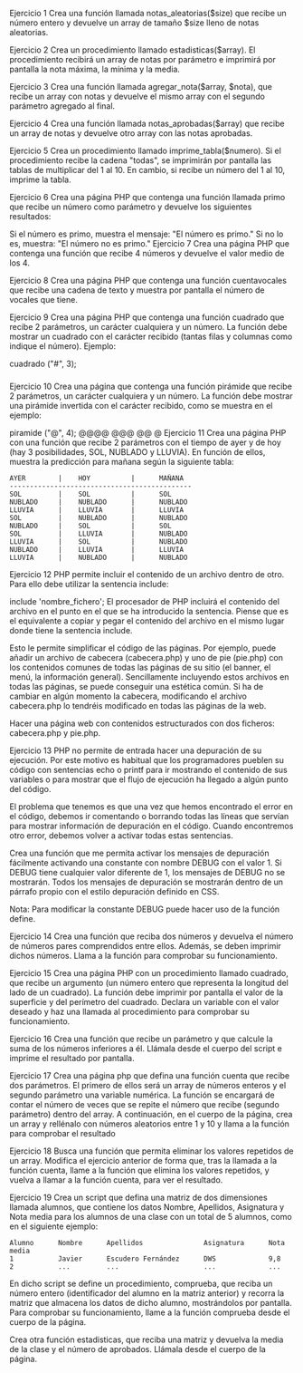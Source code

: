 Ejercicio 1
Crea una función llamada notas_aleatorias($size) que recibe un número entero y devuelve un array de tamaño $size lleno de notas aleatorias.

Ejercicio 2
Crea un procedimiento llamado estadisticas($array). El procedimiento recibirá un array de notas por parámetro e imprimirá por pantalla la nota máxima, la mínima y la media.

Ejercicio 3
Crea una función llamada agregar_nota($array, $nota), que recibe un array con notas y devuelve el mismo array con el segundo parámetro agregado al final.

Ejercicio 4
Crea una función llamada notas_aprobadas($array) que recibe un array de notas y devuelve otro array con las notas aprobadas.

Ejercicio 5
Crea un procedimiento llamado imprime_tabla($numero). Si el procedimiento recibe la cadena "todas", se imprimirán por pantalla las tablas de multiplicar del 1 al 10. En cambio, si recibe un número del 1 al 10, imprime la tabla.

Ejercicio 6
Crea una página PHP que contenga una función llamada primo que recibe un número como parámetro y devuelve los siguientes resultados:

Si el número es primo, muestra el mensaje: "El número es primo."
Si no lo es, muestra: "El número no es primo."
Ejercicio 7
Crea una página PHP que contenga una función que recibe 4 números y devuelve el valor medio de los 4.

Ejercicio 8
Crea una página PHP que contenga una función cuentavocales que recibe una cadena de texto y muestra por pantalla el número de vocales que tiene.

Ejercicio 9
Crea una página PHP que contenga una función cuadrado que recibe 2 parámetros, un carácter cualquiera y un número. La función debe mostrar un cuadrado con el carácter recibido (tantas filas y columnas como indique el número). Ejemplo:

cuadrado ("#", 3);
 ###
 ###
 ###
Ejercicio 10
Crea una página que contenga una función pirámide que recibe 2 parámetros, un carácter cualquiera y un número. La función debe mostrar una pirámide invertida con el carácter recibido, como se muestra en el ejemplo:

piramide ("@", 4);
 @@@@
 @@@
 @@
 @
Ejercicio 11
Crea una página PHP con una función que recibe 2 parámetros con el tiempo de ayer y de hoy (hay 3 posibilidades, SOL, NUBLADO y LLUVIA). En función de ellos, muestra la predicción para mañana según la siguiente tabla:

    AYER	    |    HOY	      |      MAÑANA
    ---------------------------------------------
    SOL	        |    SOL	      |      SOL
    NUBLADO	    |    NUBLADO	  |      NUBLADO
    LLUVIA	    |    LLUVIA	      |      LLUVIA
    SOL	        |    NUBLADO	  |      NUBLADO
    NUBLADO	    |    SOL	      |      SOL
    SOL	        |    LLUVIA	      |      NUBLADO
    LLUVIA	    |    SOL	      |      NUBLADO
    NUBLADO	    |    LLUVIA	      |      LLUVIA
    LLUVIA	    |    NUBLADO	  |      NUBLADO

Ejercicio 12
PHP permite incluir el contenido de un archivo dentro de otro. Para ello debe utilizar la sentencia include:

include 'nombre_fichero';
El procesador de PHP incluirá el contenido del archivo en el punto en el que se ha introducido la sentencia. Piense que es el equivalente a copiar y pegar el contenido del archivo en el mismo lugar donde tiene la sentencia include.

Esto le permite simplificar el código de las páginas. Por ejemplo, puede añadir un archivo de cabecera (cabecera.php) y uno de pie (pie.php) con los contenidos comunes de todas las páginas de su sitio (el banner, el menú, la información general). Sencillamente incluyendo estos archivos en todas las páginas, se puede conseguir una estética común. Si ha de cambiar en algún momento la cabecera, modificando el archivo cabecera.php lo tendréis modificado en todas las páginas de la web.

Hacer una página web con contenidos estructurados con dos ficheros: cabecera.php y pie.php.

Ejercicio 13
PHP no permite de entrada hacer una depuración de su ejecución. Por este motivo es habitual que los programadores pueblen su código con sentencias echo o printf para ir mostrando el contenido de sus variables o para mostrar que el flujo de ejecución ha llegado a algún punto del código.

El problema que tenemos es que una vez que hemos encontrado el error en el código, debemos ir comentando o borrando todas las líneas que servían para mostrar información de depuración en el código. Cuando encontremos otro error, debemos volver a activar todas estas sentencias.

Crea una función que me permita activar los mensajes de depuración fácilmente activando una constante con nombre DEBUG con el valor 1. Si DEBUG tiene cualquier valor diferente de 1, los mensajes de DEBUG no se mostrarán. Todos los mensajes de depuración se mostrarán dentro de un párrafo propio con el estilo depuración definido en CSS.

Nota: Para modificar la constante DEBUG puede hacer uso de la función define.

Ejercicio 14
Crea una función que reciba dos números y devuelva el número de números pares comprendidos entre ellos. Además, se deben imprimir dichos números. Llama a la función para comprobar su funcionamiento.

Ejercicio 15
Crea una página PHP con un procedimiento llamado cuadrado, que recibe un argumento (un número entero que representa la longitud del lado de un cuadrado). La función debe imprimir por pantalla el valor de la superficie y del perímetro del cuadrado. Declara un variable con el valor deseado y haz una llamada al procedimiento para comprobar su funcionamiento.

Ejercicio 16
Crea una función que recibe un parámetro y que calcule la suma de los números inferiores a él. Llámala desde el cuerpo del script e imprime el resultado por pantalla.

Ejercicio 17
Crea una página php que defina una función cuenta que recibe dos parámetros. El primero de ellos será un array de números enteros y el segundo parámetro una variable numérica. La función se encargará de contar el número de veces que se repite el número que recibe (segundo parámetro) dentro del array. A continuación, en el cuerpo de la página, crea un array y rellénalo con números aleatorios entre 1 y 10 y llama a la función para comprobar el resultado

Ejercicio 18
Busca una función que permita eliminar los valores repetidos de un array. Modifica el ejercicio anterior de forma que, tras la llamada a la función cuenta, llame a la función que elimina los valores repetidos, y vuelva a llamar a la función cuenta, para ver el resultado.

Ejercicio 19
Crea un script que defina una matriz de dos dimensiones llamada alumnos, que contiene los datos Nombre, Apellidos, Asignatura y Nota media para los alumnos de una clase con un total de 5 alumnos, como en el siguiente ejemplo:

    Alumno	    Nombre	    Apellidos	            Asignatura	    Nota media
    1	        Javier	    Escudero Fernández	    DWS	            9,8
    2	        ...	        ...	                    ...	            ...
    
En dicho script se define un procedimiento, comprueba, que reciba un número entero (identificador del alumno en la matriz anterior) y recorra la matriz que almacena los datos de dicho alumno, mostrándolos por pantalla. Para comprobar su funcionamiento, llame a la función comprueba desde el cuerpo de la página.

Crea otra función estadisticas, que reciba una matriz y devuelva la media de la clase y el número de aprobados. Llámala desde el cuerpo de la página.